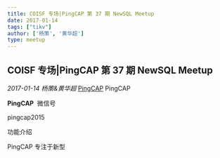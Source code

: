 ```yaml
---
title: COISF 专场|PingCAP 第 37 期 NewSQL Meetup
date: 2017-01-14
tags: ["tikv"]
author: ['杨策', '黄华超']
type: meetup
---
```


## COISF 专场|PingCAP 第 37 期 NewSQL Meetup

*2017-01-14* *杨策&黄华超* [PingCAP](##)
PingCAP

**PingCAP** ![]()
微信号

pingcap2015

功能介绍

PingCAP 专注于新型